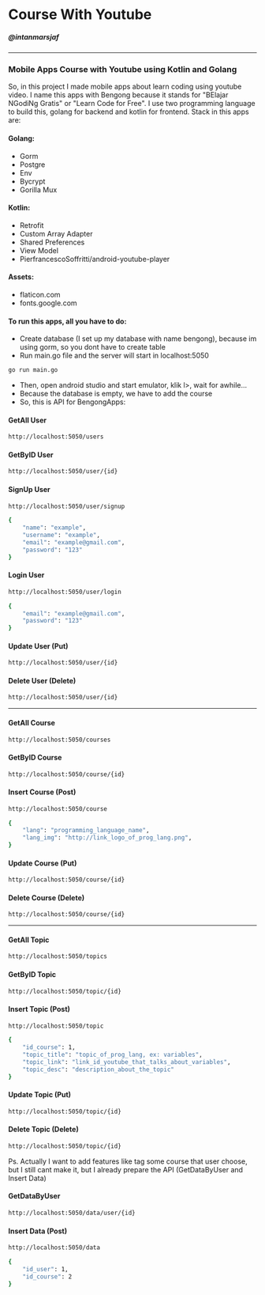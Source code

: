 # Course With Youtube
##### @intanmarsjaf
-----------------------
### Mobile Apps Course with Youtube using Kotlin and Golang
So, in this project I made mobile apps about learn coding using youtube video. I name this apps with Bengong because it stands for "BElajar NGodiNg Gratis" or "Learn Code for Free".
I use two programming language to build this, golang for backend and kotlin for frontend. Stack in this apps are:
#### Golang:
+ Gorm
+ Postgre
+ Env
+ Bycrypt
+ Gorilla Mux
#### Kotlin:
+ Retrofit
+ Custom Array Adapter
+ Shared Preferences
+ View Model
+ PierfrancescoSoffritti/android-youtube-player
#### Assets:
+ flaticon.com
+ fonts.google.com

#### To run this apps, all you have to do:
+ Create database (I set up my database with name bengong), because im using gorm, so you dont have to create table
+ Run main.go file and the server will start in localhost:5050
```sh
go run main.go
```
+ Then, open android studio and start emulator, klik l>, wait for awhile...
+ Because the database is empty, we have to add the course
+ So, this is API for BengongApps:
#### GetAll User
```sh
http://localhost:5050/users
```
#### GetByID User
```sh
http://localhost:5050/user/{id}
```
#### SignUp User
```sh
http://localhost:5050/user/signup
```
```sh
{
    "name": "example",
    "username": "example",
    "email": "example@gmail.com",
    "password": "123"
}
```
#### Login User
```sh
http://localhost:5050/user/login
```
```sh
{
    "email": "example@gmail.com",
    "password": "123"
}
```
#### Update User (Put)
```sh
http://localhost:5050/user/{id}
```
#### Delete User (Delete)
```sh
http://localhost:5050/user/{id}
```
----------------------------------
#### GetAll Course
```sh
http://localhost:5050/courses
```
#### GetByID Course
```sh
http://localhost:5050/course/{id}
```
#### Insert Course (Post)
```sh
http://localhost:5050/course
```
```sh
{
    "lang": "programming_language_name",
    "lang_img": "http://link_logo_of_prog_lang.png",
}
```
#### Update Course (Put)
```sh
http://localhost:5050/course/{id}
```
#### Delete Course (Delete)
```sh
http://localhost:5050/course/{id}
```
----------------------------------
#### GetAll Topic
```sh
http://localhost:5050/topics
```
#### GetByID Topic
```sh
http://localhost:5050/topic/{id}
```
#### Insert Topic (Post)
```sh
http://localhost:5050/topic
```
```sh
{
    "id_course": 1,
	"topic_title": "topic_of_prog_lang, ex: variables",
	"topic_link": "link_id_youtube_that_talks_about_variables",
	"topic_desc": "description_about_the_topic"
}
```
#### Update Topic (Put)
```sh
http://localhost:5050/topic/{id}
```
#### Delete Topic (Delete)
```sh
http://localhost:5050/topic/{id}
```
Ps. Actually I want to add features like tag some course that user choose, but I still cant make it, but I already prepare the API (GetDataByUser and Insert Data)
#### GetDataByUser
```sh
http://localhost:5050/data/user/{id}
```
#### Insert Data (Post)
```sh
http://localhost:5050/data
```
```sh
{
	"id_user": 1,
	"id_course": 2
}
```


